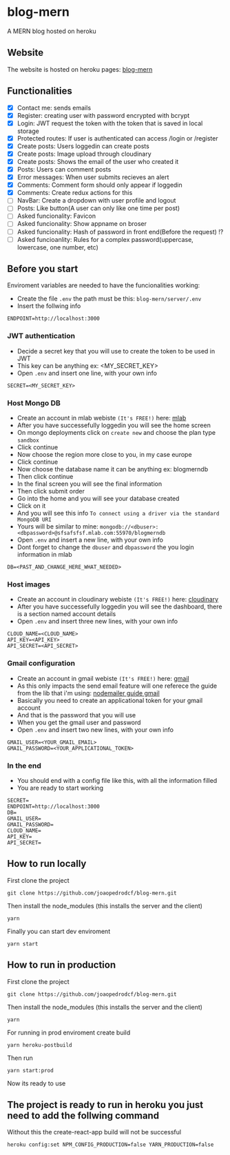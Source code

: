 # blog-mern

A MERN blog hosted on heroku

## Website

The website is hosted on heroku pages: [blog-mern](https://blog-mern-demo.herokuapp.com/)

## Functionalities

- [x] Contact me: sends emails
- [x] Register: creating user with password encrypted with bcrypt
- [x] Login: JWT request the token with the token that is saved in local storage
- [x] Protected routes: If user is authenticated can access /login or /register
- [x] Create posts: Users loggedin can create posts
- [x] Create posts: Image upload through cloudinary
- [x] Create posts: Shows the email of the user who created it
- [x] Posts: Users can comment posts
- [x] Error messages: When user submits recieves an alert
- [x] Comments: Comment form should only appear if loggedin
- [x] Comments: Create redux actions for this
- [ ] NavBar: Create a dropdown with user profile and logout
- [ ] Posts: Like button(A user can only like one time per post)
- [ ] Asked funcionality: Favicon
- [ ] Asked funcionality: Show appname on broser
- [ ] Asked funcionality: Hash of password in front end(Before the request) !?
- [ ] Asked funcioanlity: Rules for a complex password(uppercase, lowercase, one number, etc)

## Before you start

Enviroment variables are needed to have the funcionalities working:

- Create the file `.env` the path must be this: `blog-mern/server/.env`
- Insert the follwing info

```env
ENDPOINT=http://localhost:3000
```

### JWT authentication

- Decide a secret key that you will use to create the token to be used in JWT
- This key can be anything ex: <MY_SECRET_KEY>
- Open `.env` and insert one line, with your own info

```.env
SECRET=<MY_SECRET_KEY>
```

### Host Mongo DB

- Create an account in mlab webiste `(It's FREE!)` here: [mlab](https://mlab.com/)
- After you have successefully loggedin you will see the home screen
- On mongo deployments click on `create new` and choose the plan type `sandbox`
- Click continue
- Now choose the region more close to you, in my case europe
- Click continue
- Now choose the database name it can be anything ex: blogmerndb
- Then click continue
- In the final screen you will see the final information
- Then click submit order
- Go into the home and you will see your database created
- Click on it
- And you will see this info `To connect using a driver via the standard MongoDB URI`
- Yours will be similar to mine: `mongodb://<dbuser>:<dbpassword>@sfsafsfsf.mlab.com:55970/blogmerndb`
- Open `.env` and insert a new line, with your own info
- Dont forget to change the `dbuser` and `dbpassword` the you login information in mlab

```.env
DB=<PAST_AND_CHANGE_HERE_WHAT_NEEDED>
```

### Host images

- Create an account in cloudinary webiste `(It's FREE!)` here: [cloudinary](https://cloudinary.com)
- After you have successefully loggedin you will see the dashboard, there is a section named account details
- Open `.env` and insert three new lines, with your own info

```.env
CLOUD_NAME=<CLOUD_NAME>
API_KEY=<API_KEY>
API_SECRET=<API_SECRET>
```

### Gmail configuration

- Create an account in gmail webiste `(It's FREE!)` here: [gmail](https://gmail.com)
- As this only impacts the send email feature will one referece the guide from the lib that i'm using: [nodemailer guide gmail](https://nodemailer.com/usage/using-gmail)
- Basically you need to create an applicational token for your gmail account
- And that is the password that you will use
- When you get the gmail user and password
- Open `.env` and insert two new lines, with your own info

```.env
GMAIL_USER=<YOUR_GMAIL_EMAIL>
GMAIL_PASSWORD=<YOUR_APPLICATIONAL_TOKEN>
```

### In the end

- You should end with a config file like this, with all the information filled
- You are ready to start working

```vars
SECRET=
ENDPOINT=http://localhost:3000
DB=
GMAIL_USER=
GMAIL_PASSWORD=
CLOUD_NAME=
API_KEY=
API_SECRET=
```

## How to run locally

First clone the project

```shell
git clone https://github.com/joaopedrodcf/blog-mern.git
```

Then install the node_modules (this installs the server and the client)

```shell
yarn
```

Finally you can start dev enviroment

```shell
yarn start
```

## How to run in production

First clone the project

```shell
git clone https://github.com/joaopedrodcf/blog-mern.git
```

Then install the node_modules (this installs the server and the client)

```shell
yarn
```

For running in prod enviroment create build

```shell
yarn heroku-postbuild
```

Then run

```shell
yarn start:prod
```

Now its ready to use


## The project is ready to run in heroku you just need to add the follwing command

Without this the create-react-app build will not be successful

```shell
heroku config:set NPM_CONFIG_PRODUCTION=false YARN_PRODUCTION=false
```
